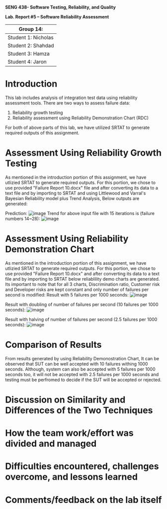 **SENG 438- Software Testing, Reliability, and Quality**

**Lab. Report \#5 – Software Reliability Assessment**

| Group 14:                         |
|-----------------------------------|
| Student 1: Nicholas               |   
| Student 2: Shahdad                |   
| Student 3: Hamza                  |   
| Student 4: Jaron                  |

# Introduction
This lab includes analysis of integration test data using reliability assessment tools. There are two ways to assess failure data:

1. Reliability growth testing
2. Reliability assessment using Reliability Demonstration Chart (RDC)

For both of above parts of this lab, we have utilized SRTAT to generate required outputs of this assignment.

# 

# Assessment Using Reliability Growth Testing 
As mentioned in the introduction portion of this assignment, we have utlizied SRTAT to generate required outputs. For this portion, we chose to use provided "Failure Report 10.docx" file and after converting its data to a text file and by importing to SRTAT and using Littlewood and Varral's Bayesian Reliability model plus Trend Analysis, Below outputs are generated:

Prediction:
![image](https://user-images.githubusercontent.com/115381298/227749659-407e39cd-8b60-429f-9cc9-5bbd3dfe0f5d.png)
Trend for above input file with 15 iterations is (failure numbers 14~28):
![image](https://user-images.githubusercontent.com/115381298/227749694-638edb8e-9974-4bf5-9d07-894230268b95.png)





# Assessment Using Reliability Demonstration Chart 
As mentioned in the introduction portion of this assignment, we have utlizied SRTAT to generate required outputs. For this portion, we chose to use provided "Failure Report 10.docx" and after converting its data to a text file and by importing to SRTAT below reliablility demo charts are generated. Its important to note that for all 3 charts, Discrimination ratio, Customer risk and Developer risks are kept constant and only number of failures per second is modified:
Result with 5 failures per 1000 seconds:
![image](https://user-images.githubusercontent.com/115381298/227749952-9776f9ab-14b2-4f11-aa38-1bb53d1f5368.png)

Result with doubling of number of failures per second (10 failures per 1000 seconds):
![image](https://user-images.githubusercontent.com/115381298/227749971-9c696aff-6e11-43b3-87d0-0edddb1e1b6d.png)

Result with halving of number of failures per second (2.5 failures per 1000 seconds):
![image](https://user-images.githubusercontent.com/115381298/227750043-5c234dcd-8c81-45e5-9a8e-fbd07e3f4dee.png)


# 

# Comparison of Results
From results generated by using Reliability Demonostration Chart, It can be observed that SUT can be well accepted with 10 failures withing 1000 seconds. Although, system can also be accepted with 5 failures per 1000 seconds too, it will not be accepted with 2.5 failures per 1000 seconds and testing must be perfromed to decide if the SUT will be accepted or rejected.

# Discussion on Similarity and Differences of the Two Techniques

# How the team work/effort was divided and managed

# 

# Difficulties encountered, challenges overcome, and lessons learned

# Comments/feedback on the lab itself
